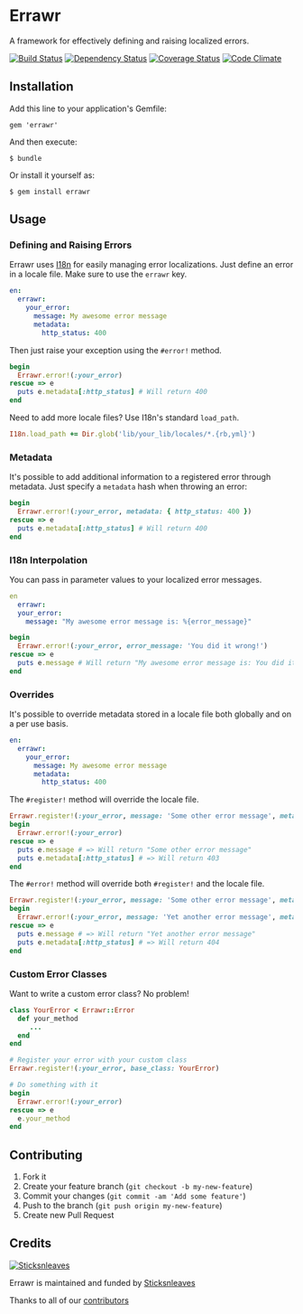 # Errawr

A framework for effectively defining and raising localized errors.

[![Build Status](https://travis-ci.org/anthonator/errawr.png?branch=master)](https://travis-ci.org/anthonator/errawr) [![Dependency Status](https://gemnasium.com/anthonator/errawr.png)](https://gemnasium.com/anthonator/errawr) [![Coverage Status](https://coveralls.io/repos/anthonator/errawr/badge.png?branch=master)](https://coveralls.io/r/anthonator/errawr?branch=master) [![Code Climate](https://codeclimate.com/github/anthonator/errawr.png)](https://codeclimate.com/github/anthonator/errawr)

## Installation

Add this line to your application's Gemfile:

    gem 'errawr'

And then execute:

    $ bundle

Or install it yourself as:

    $ gem install errawr

## Usage

### Defining and Raising Errors

Errawr uses [I18n](https://github.com/svenfuchs/i18n) for easily managing error
localizations. Just define an error in a locale file. Make sure to use the
```errawr``` key.

```yaml
en:
  errawr:
    your_error:
      message: My awesome error message
      metadata:
        http_status: 400
```

Then just raise your exception using the `#error!` method.

```ruby
begin
  Errawr.error!(:your_error)
rescue => e
  puts e.metadata[:http_status] # Will return 400
end
```

Need to add more locale files? Use I18n's standard ```load_path```.

```ruby
I18n.load_path += Dir.glob('lib/your_lib/locales/*.{rb,yml}')
```

### Metadata

It's possible to add additional information to a registered error through
metadata. Just specify a ```metadata``` hash when throwing an error:

```ruby
begin
  Errawr.error!(:your_error, metadata: { http_status: 400 })
rescue => e
  puts e.metadata[:http_status] # Will return 400
end
```

### I18n Interpolation

You can pass in parameter values to your localized error messages.

```yaml
en
  errawr:
  your_error:
    message: "My awesome error message is: %{error_message}"
```

```ruby
begin
  Errawr.error!(:your_error, error_message: 'You did it wrong!')
rescue => e
  puts e.message # Will return "My awesome error message is: You did it wrong!"
end
```

### Overrides

It's possible to override metadata stored in a locale file both globally and
on a per use basis.

```yaml
en:
  errawr:
    your_error:
      message: My awesome error message
      metadata:
        http_status: 400
```

The ```#register!``` method will override the locale file.

```ruby
Errawr.register!(:your_error, message: 'Some other error message', metadata: { http_status: 403 })
begin
  Errawr.error!(:your_error)
rescue => e
  puts e.message # => Will return "Some other error message"
  puts e.metadata[:http_status] # => Will return 403
end
```

The ```#error!``` method will override both ```#register!``` and the locale file.

```ruby
Errawr.register!(:your_error, message: 'Some other error message', metadata: { http_status: 403 })
begin
  Errawr.error!(:your_error, message: 'Yet another error message', metadata: { http_status: 404 })
rescue => e
  puts e.message # => Will return "Yet another error message"
  puts e.metadata[:http_status] # => Will return 404
end
```

### Custom Error Classes

Want to write a custom error class? No problem!

```ruby
class YourError < Errawr::Error
  def your_method
     ...
  end
end

# Register your error with your custom class
Errawr.register!(:your_error, base_class: YourError)

# Do something with it
begin
  Errawr.error!(:your_error)
rescue => e
  e.your_method
end
```

## Contributing

1. Fork it
2. Create your feature branch (`git checkout -b my-new-feature`)
3. Commit your changes (`git commit -am 'Add some feature'`)
4. Push to the branch (`git push origin my-new-feature`)
5. Create new Pull Request

## Credits
[![Sticksnleaves](http://sticksnleaves-wordpress.herokuapp.com/wp-content/themes/sticksnleaves/images/snl-logo-116x116.png)](http://www.sticksnleaves.com)

Errawr is maintained and funded by [Sticksnleaves](http://www.sticksnleaves.com)

Thanks to all of our [contributors](https://github.com/anthonator/errawr/graphs/contributors)
